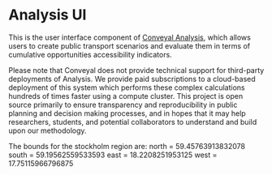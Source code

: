 # Analysis UI

This is the user interface component of [Conveyal Analysis](http://conveyal.com/analysis), which allows users to create public transport scenarios and evaluate them in terms of cumulative opportunities accessibility indicators.

Please note that Conveyal does not provide technical support for third-party deployments of Analysis. We provide paid subscriptions to a cloud-based deployment of this system which performs these complex calculations hundreds of times faster using a compute cluster. This project is open source primarily to ensure transparency and reproducibility in public planning and decision making processes, and in hopes that it may help researchers, students, and potential collaborators to understand and build upon our methodology.

The bounds for the stockholm region are:
north = 59.45763913832078
south = 59.19562559533593
east = 18.2208251953125
west = 17.75115966796875
